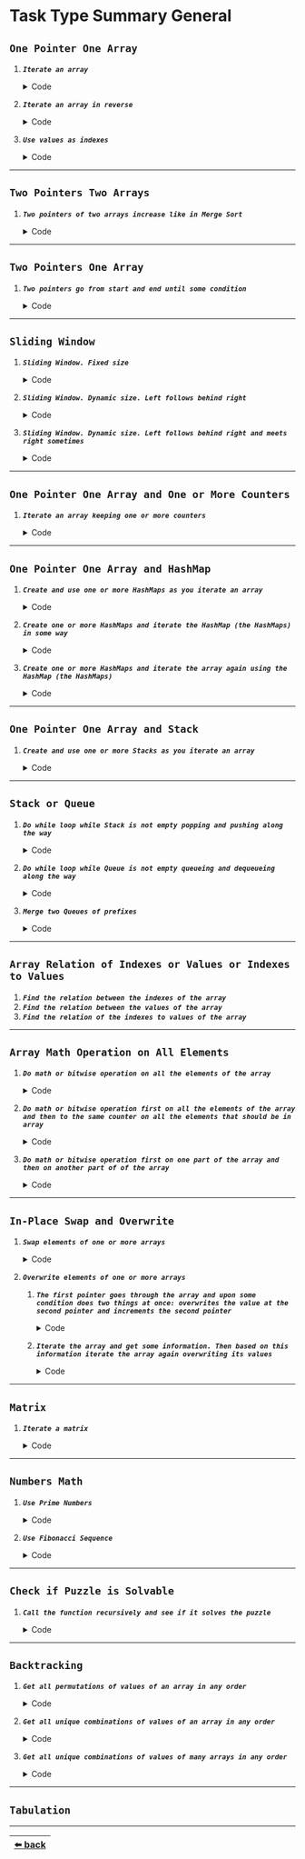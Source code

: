 # Task Type Summary General

## __`One Pointer One Array`__

1. __*`Iterate an array`*__
    <details>

    <summary>Code</summary>

    ```js
    function approach(array) {
        for (let i = 0; i < array.length; i++) {
            logic(array[i], i);
        }
    }
    ```

    __Input:__ `[1, 2, 3]`

    __Output:__ value: `1`, `2`, `3`, index: `0`, `1`, `2`

    ---

    </details>

2. __*`Iterate an array in reverse`*__
    <details>

    <summary>Code</summary>

    ```js
    function approach(array) {
        for (let i = array.length - 1; i >= 0; i--) {
            logic(array[i], i);
        }
    }
    ```

    __Input:__ `[1, 2, 3]`

    __Output:__ value: `3`, `2`, `1`, index: `2`, `1`, `0`

    ---

    </details>

3. __*`Use values as indexes`*__
    <details>

    <summary>Code</summary>

    ```js
    function approach(array) {
        for (let i = 0; i < array.length; i++) {
            logic(array[array[i]]);
        }
    }
    ```

    __Input:__ `[1, 2, 3]`

    __Output:__ `2`, `3`, `undefined`

    ---

    </details>

---

## __`Two Pointers Two Arrays`__

1. __*`Two pointers of two arrays increase like in Merge Sort`*__
    <details>

    <summary>Code</summary>

    ```js
    function approach(array1, array2) {
        let i = 0;
        let j = 0;

        while (i < array1.length && j < array2.length) {
            if (condition()) {
                logic(array1[i++]);
            } else {
                logic(array2[j++]);
            }
        }

        while (i < array1.length) {
            logic(array1[i++]);
        }

        while (j < array1.length) {
            logic(array2[j++]);
        }
    }
    ```

    __Input:__ `[1, 2, 3]`, `['a', 'b', 'c']`

    __Output:__ intermingled values of both arrays

    ---

    </details>

---

## __`Two Pointers One Array`__

1. __*`Two pointers go from start and end until some condition`*__
    <details>

    <summary>Code</summary>

    ```js
    function approach(array) {
        let i = 0;
        let j = array.length - 1;

        while (i < j) {
            logic(array[i], array[j]);

            if (condition()) {
                i++;
            } else {
                j--;
            }
        }
    }
    ```

    ---

    </details>

---

## __`Sliding Window`__

1. __*`Sliding Window. Fixed size`*__
    <details>

    <summary>Code</summary>

    ```js
    function approach(array) {
        let i = 0;

        for (i = 0; i < WINDOW_SIZE; i++) {
            logic(array[i]);
        }

        while (i < array.length) {
            logic(array[i - WINDOW_SIZE], array[i]);
            i++;
        }
    }
    ```

    __Input:__ `WINDOW_SIZE = 3`, `[1, 2, 3, 4, 5, 6, 7]`

    __Output:__ `1, 4`, `2, 5`, `3, 6`, `4, 7`

    ---

    </details>

2. __*`Sliding Window. Dynamic size. Left follows behind right`*__
    <details>

    <summary>Code</summary>

    ```js
    function approach(array) {
        let i = 0;
        let j = 1;

        while (j < array.length) {
            logic(array[i], array[j]);

            while (i < j - 1) {
                if (condition()) {
                    i++;
                }
            }

            while (condition() && j < array.length) {
                j++;
            }
        }
    }
    ```

    __Input:__ `[1, 2, 3, 4, 5, 6, 7]`

    __Output:__ `1, 2`, `1, 4`, `3, 4`, `3, 5`, `4, 5`, `5, 6`, `5, 7`, `6, 7`

    ---

    </details>

3. __*`Sliding Window. Dynamic size. Left follows behind right and meets right sometimes`*__
    <details>

    <summary>Code</summary>

    ```js
    function approach(array) {
        let i = 0;
        let j = 0;

        while (j < array.length) {
            logic(array[i], array[j]);

            while (i < j) {
                if (condition()) {
                    i++;
                }
            }

            while (condition() && j < array.length) {
                j++;
            }
        }
    }
    ```

    __Input:__ `[1, 2, 3, 4, 5, 6, 7]`

    __Output:__ `1, 1`, `1, 2`, `2, 2`, `2, 3`, `3, 3`, `3, 5`, `5, 5`, `5, 6`, `6, 7`, `7, 7`

    ---

    </details>

---

## __`One Pointer One Array and One or More Counters`__

1. __*`Iterate an array keeping one or more counters`*__
    <details>

    <summary>Code</summary>

    ```js
    function approach(array) {
        let counter;

        for (let i = 0; i < array.length; i++) {
            logic(array[i], counter);
        }
    }
    ```

    ---

    </details>

---

## __`One Pointer One Array and HashMap`__

1. __*`Create and use one or more HashMaps as you iterate an array`*__
    <details>

    <summary>Code</summary>

    ```js
    function approach(array) {
        const hashMap = {};

        for (let i = 0; i < array.length; i++) {
            logic(array[i], hashMap);
        }
    }
    ```

    ---

    </details>

2. __*`Create one or more HashMaps and iterate the HashMap (the HashMaps) in some way`*__
    <details>

    <summary>Code</summary>

    ```js
    function approach(array) {
        const hashMap = {};

        for (let i = 0; i < array.length; i++) {
            logic(array[i], hashMap);
        }

        logic(hashMap, Object.entries(hashMap));
    }
    ```

    ---

    </details>

3. __*`Create one or more HashMaps and iterate the array again using the HashMap (the HashMaps)`*__
    <details>

    <summary>Code</summary>

    ```js
    function approach(array) {
        const hashMap = {};

        for (let i = 0; i < array.length; i++) {
            logic(array[i], hashMap);
        }

        for (let i = 0; i < array.length; i++) {
            logic(array[i], hashMap);
        }
    }
    ```

    ---

    </details>

---

## __`One Pointer One Array and Stack`__

1. __*`Create and use one or more Stacks as you iterate an array`*__
    <details>

    <summary>Code</summary>

    ```js
    function approach(array) {
        const stack = [];

        for (let i = 0; i < array.length; i++) {
            logic(array[i], stack); // stack.push() stack.pop()
        }
    }
    ```

    ---

    </details>

---

## __`Stack or Queue`__

1. __*`Do while loop while Stack is not empty popping and pushing along the way`*__
    <details>

    <summary>Code</summary>

    ```js
    function approach(array) {
        const stack = [];

        logic(stack);

        while(stack.length) {
            logic(array, stack); // stack.push() stack.pop()
        }
    }
    ```

    ---

    </details>

2. __*`Do while loop while Queue is not empty queueing and dequeueing along the way`*__
    <details>

    <summary>Code</summary>

    ```js
    function approach(array) {
        const queue = [];

        logic(queue);

        while(queue.length) {
            logic(array, queue); // queue.push() queue.shift()
        }
    }
    ```

    ---

    </details>

3. __*`Merge two Queues of prefixes`*__
    <details>

    <summary>Code</summary>

    __*queue:*__

    ```js
    function approach() {
        let queue = [];

        logic(queue);

        while (condition()) {
            const currentQueue = [];

            while (queue.length > 0) {
                const element = queue.shift();

                currentQueue.push(...logic(element));
            }

            queue = currentQueue;
        }
    }
    ```

    __*recursion:*__

    ```js
    function approach(array) {
        const result = [];

        function backtrack(prefix, offset) {
            if (offset === array.length) {
                result.push(prefix);
                return;
            }

            const value = array[offset];

            backtrack([...prefix, ...logic(value)], offset + 1);
        }

        backtrack([], 0);

        logic(result);
    }
    ```

    ---

    </details>

---

## __`Array Relation of Indexes or Values or Indexes to Values`__

1. __*`Find the relation between the indexes of the array`*__
2. __*`Find the relation between the values of the array`*__
3. __*`Find the relation of the indexes to values of the array`*__

---

## __`Array Math Operation on All Elements`__

1. __*`Do math or bitwise operation on all the elements of the array`*__
    <details>

    <summary>Code</summary>

    ```js
    function approach(array) {
        let counter = 0;

        for (const value of array) {
            counter += value; // math
            // or:
            counter ^= value; // bitwise
        }

        logic(counter);
    }
    ```

    ---

    </details>

2. __*`Do math or bitwise operation first on all the elements of the array and then to the same counter on all the elements that should be in array`*__
    <details>

    <summary>Code</summary>

    ```js
    function approach(array) {
        let counter = 0;

        for (const value of array) {
            counter += value; // math
            // or:
            counter ^= value; // bitwise
        }

        for (let i = 0; i <= array.length; i++) {
            counter += i; // math
            // or:
            counter ^= i; // bitwise
        }

        logic(counter);
    }
    ```

    ---

    </details>

3. __*`Do math or bitwise operation first on one part of the array and then on another part of of the array`*__
    <details>

    <summary>Code</summary>

    ```js
    function approach(array) {
        let i;
        let n = logic(); // index of array

        let counter1 = 0;
        let counter2 = 0;

        for (i = 0; i < n; i++) {
            const value = array[i];

            counter1 += value; // math
            // or:
            counter1 ^= value; // bitwise
        }

        for (i = n; i < array.length; i++) {
            const value = array[i];

            counter2 += value; // math
            // or:
            counter2 ^= value; // bitwise
        }

        logic(counter1, counter2);
    }
    ```

    ---

    </details>

---

## __`In-Place Swap and Overwrite`__

1. __*`Swap elements of one or more arrays`*__
    <details>

    <summary>Code</summary>

    ```js
    function approach(array) {
        for (let i = 0; i < array.length; i++) {
            logic(array, i, swap);
        }
    }

    function swap(array, i1, i2) {
        ([array[i1], array[i2]] = [array[i2], array[i1]]);
    }
    ```

    ---

    </details>

2. __*`Overwrite elements of one or more arrays`*__
    1. __*`The first pointer goes through the array and upon some condition does two things at once: overwrites the value at the second pointer and increments the second pointer`*__
        <details>

        <summary>Code</summary>

        ```js
        function approach(array) {
            let i = 0;
            let j = 0;

            for (i = 0; i < array.length; i++) {
                if (condition()) {
                    array[j++] = logic(array[i]);
                }
            }
        }

        // or:

        function approach(array) {
            let i = 0;

            for (const value of array) {
                if (condition()) {
                    array[i++] = logic(value);
                }
            }
        }
        ```

        ---

        </details>

    2. __*`Iterate the array and get some information. Then based on this information iterate the array again overwriting its values`*__
        <details>

        <summary>Code</summary>

        ```js
        function approach(array) {
            let i = 0;

            for (i = 0; i < array.length; i++) {
                logic(array[i], i);
            }

            for (i = 0; i < array.length; i++) {
                array[i] = logic();
            }
        }
        ```

        ---

        </details>

---

## __`Matrix`__

1. __*`Iterate a matrix`*__
    <details>

    <summary>Code</summary>

    ```js
    function approach(matrix) {
        let i;
        let j;

        // horizontal
        for (i = 0; i < matrix[0].length; i++) {
            logic(matrix[0][i]);
        }

        // vertical
        for (j = 0; j < matrix.length; j++) {
            logic(matrix[j][0]);
        }

        // diagonal
        for (i = 0, j = 0; i < matrix[0].length && j < matrix.length; i++, j++) {
            logic(matrix[j][i]);
        }
    }
    ```

    __Input:__
    ```
    [
        [1, 2, 3],
        [4, 5, 6],
        [7, 8, 9],
    ]
    ```

    __Output:__ horizontal: `1`, `2`, `3`, vertical: `1`, `4`, `7`, diagonal: `1`, `5`, `9`

    ---

    </details>

---

## __`Numbers Math`__

1. __*`Use Prime Numbers`*__
    <details>

    <summary>Code</summary>

    ```js
    function approach() {
        logic(getPrimes, isPrime);
    }

    function getPrimes(limit = 0) {
        const primes = [];

        if (limit === 0) {
            return primes;
        }

        primes.push(2);

        for (let i = 3; i <= limit; i++) {
            let found = true;

            for (let j = 0; j < primes.length; j++) {
                if (i % primes[j] === 0) {
                    found = false;
                    break;
                }
            }

            if (found) {
                primes.push(i);
            }
        }

        return primes;
    }

    function isPrime(num) {
        if (num <= 1) {
            return false;
        }

        for (let i = 2; i <= Math.sqrt(num); i++) {
            if (num % i === 0) {
                return false;
            }
        }

        return true;
    }
    ```

    __Output:__ `2`, `3`, `5`, `7`, `11`, `13`, `17`, `19`, `23`, `29`, `31`, `37`, `41`, `43`, `47`, ...

    ---

    </details>

2. __*`Use Fibonacci Sequence`*__
    <details>

    <summary>Code</summary>

    ```js
    function approach() {
        logic(fibonacci, getFibonacci);
    }

    function fibonacci(length = 0) {
        if (length === 0) {
            return [];
        }

        if (length === 1) {
            return [0];
        }

        const nums = [0, 1];

        if (length === 2) {
            return nums;
        }

        for (let i = 2; i < length; i++) {
            nums[i] = nums[i - 1] + nums[i - 2];
        }

        return nums;
    }

    function getFibonacci(position = 0) {
        if (position <= 1) {
            return position;
        }

        let prev = 1;
        let current = 2;
        let i = 3;

        while (i < position) {
            const sum = prev + current;

            prev = current;
            current = sum;

            i++;
        }

        return current;
    }
    ```

    __Output:__ `0`, `1`, `1`, `2`, `3`, `5`, `8`, `13`, `21`, `34`, ...

    ---

    </details>

---

## __`Check if Puzzle is Solvable`__

1. __*`Call the function recursively and see if it solves the puzzle`*__
    <details>

    <summary>Code</summary>

    ```js
    function approach(game) {
        for (let i = 0; i < game[0].length; i++) {
            for (let j = 0; j < game.length; j++) {
                logic(game[j][i]);

                if (approach()) {
                    return true;
                }
            }
        }

        return false;
    }
    ```

    ---

    </details>

---

## __`Backtracking`__

1. __*`Get all permutations of values of an array in any order`*__
    <details>

    <summary>Code</summary>

    Call the function recursively taking out each element out of the array per iteration

    ```js
    function approach(array) {
        const permutations = [];

        if (array.length === 1) { // recursion exit condition
            return [[array[0]]];
        }

        for (let i = 0; i < array.length; i++) {
            const picked = [array[i]];
            const rest = approach(
                array.filter((_value, index) => index !== i)
            );

            for (let j = 0; j < rest.length; j++) {
                const next = [...picked, ...rest[j]];

                permutations.push(next);
            }
        }

        logic(permutations);

        return permutations;
    }
    ```

    __Input:__ `[1, 2, 3]`

    __Output:__ `[ 1, 2, 3 ]`, `[ 1, 3, 2 ]`, `[ 2, 1, 3 ]`, `[ 2, 3, 1 ]`, `[ 3, 1, 2 ]`, `[ 3, 2, 1 ]`

    ---

    </details>

2. __*`Get all unique combinations of values of an array in any order`*__
    <details>

    <summary>Code</summary>

    Depth-first Search of Array

    ```js
    function approach(array) {
        const combinations = [];

        function dfs(current, offset) {
            combinations.push(current);

            logic(current);

            if (offset === array.length) {
                return;
            }

            for (let i = offset; i < array.length; i++) {
                dfs([...current, array[i]], i + 1);
            }
        }

        dfs([], 0);

        logic(combinations);
    }
    ```

    __Input:__ `[1, 2, 3]`

    __Output:__ `[]`, `[1]`, `[2]`, `[3]`, `[1,2]`, `[1,3]`, `[2,3]`, `[1,2,3]`

    ---

    </details>

3. __*`Get all unique combinations of values of many arrays in any order`*__
    <details>

    <summary>Code</summary>

    Adapt the Approach _`Merge two Queues of prefixes`_

    __*queue:*__

    ```js
    function approach(...arrays) {
        let queue = [[]];

        for (const array of arrays) {
            const currentQueue = [];

            while (queue.length > 0) {
                const currentArray = queue.shift();

                for (const element of array) {
                    currentQueue.push([...currentArray, element]);
                }
            }

            queue = currentQueue;
        }

        logic(queue);
    }
    ```

    __*recursion:*__

    ```js
    function approach(...arrays) {
        const result = [];

        function backtrack(prefix, offset) {
            if (offset === arrays.length) {
                result.push(prefix);
                return;
            }

            const array = arrays[offset];

            for (const value of array) {
                backtrack([...prefix, value], offset + 1);
            }
        }

        backtrack([], 0);

        logic(result);
    }
    ```

    __Input:__ `['1', '2', '3']`, `['a', 'b', 'c']`, `['*', '#', '$']`

    __Output:__
    ```
    [ 1, 'a', '*' ]
    [ 1, 'a', '#' ]
    [ 1, 'a', '$' ]
    [ 1, 'b', '*' ]
    [ 1, 'b', '#' ]
    [ 1, 'b', '$' ]
    [ 1, 'c', '*' ]
    [ 1, 'c', '#' ]
    [ 1, 'c', '$' ]
    [ 2, 'a', '*' ]
    [ 2, 'a', '#' ]
    [ 2, 'a', '$' ]
    [ 2, 'b', '*' ]
    [ 2, 'b', '#' ]
    [ 2, 'b', '$' ]
    [ 2, 'c', '*' ]
    [ 2, 'c', '#' ]
    [ 2, 'c', '$' ]
    [ 3, 'a', '*' ]
    [ 3, 'a', '#' ]
    [ 3, 'a', '$' ]
    [ 3, 'b', '*' ]
    [ 3, 'b', '#' ]
    [ 3, 'b', '$' ]
    [ 3, 'c', '*' ]
    [ 3, 'c', '#' ]
    [ 3, 'c', '$' ]
    ```

    ---

    </details>

---

## __`Tabulation`__

<!-- TODO: here -->

---

| [:arrow_left: back](./README.md) |
| :---: |
